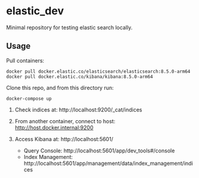 # elastic_dev

Minimal repository for testing elastic search locally.

## Usage

Pull containers:

```
docker pull docker.elastic.co/elasticsearch/elasticsearch:8.5.0-arm64
docker pull docker.elastic.co/kibana/kibana:8.5.0-arm64
```

Clone this repo, and from this directory run:

```
docker-compose up
```

1. Check indices at: http://localhost:9200/_cat/indices

2. From another container, connect to host: http://host.docker.internal:9200

3. Access Kibana at: http://localhost:5601/
    * Query Console: http://localhost:5601/app/dev_tools#/console
    * Index Management: http://localhost:5601/app/management/data/index_management/indices